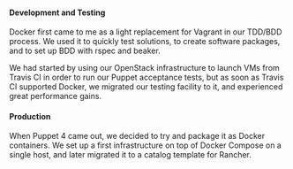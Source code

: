 #### Development and Testing

Docker first came to me as a light replacement for Vagrant in our TDD/BDD process. We used it to quickly test solutions, to create software packages, and to set up BDD with rspec and beaker.

We had started by using our OpenStack infrastructure to launch VMs from Travis CI in order to run our Puppet acceptance tests, but as soon as Travis CI supported Docker, we migrated our testing facility to it, and experienced great performance gains.


#### Production

When Puppet 4 came out, we decided to try and package it as Docker containers. We set up a first infrastructure on top of Docker Compose on a single host, and later migrated it to a catalog template for Rancher.
